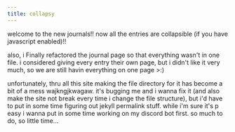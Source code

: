 ```yaml
---
title: collapsy
---
```

welcome to the new journals!! now all the entries are collapsible (if you have javascript enabled)!!

also, i Finally refactored the journal page so that everything wasn't in one file. i considered giving every entry their own page, 
but i didn't like it very much, so we are still havin everything on one page >:)

unfortunately, thru all this site making the file directory for it has become a bit of a mess wajkngjkwagaw. 
it's bugging me and i wanna fix it (and also make the site not break every time i change the file structure), 
but i'd have to put in some time figuring out jekyll permalink stuff. while i'm sure it's p easy i wanna put 
in some time working on my discord bot first. so much to do, so little time...